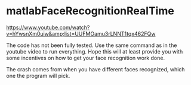 matlabFaceRecognitionRealTime
=============================

https://www.youtube.com/watch?v=hYwsnXm0uiw&amp;list=UUFMOamu3rLNNT1tqx462FQw

The code has not been fully tested. 
Use the same command as in the youtube video to run everything. 
Hope this will at least provide you with some incentives on how to get your face recognition work done. 

The crash comes from when you have different faces recognized, which one the program will pick. 
